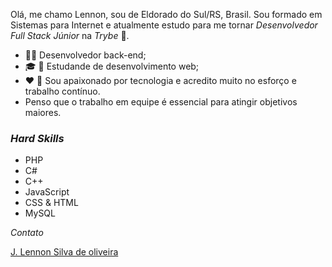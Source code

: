 
Olá, me chamo Lennon, sou de Eldorado do Sul/RS, Brasil. Sou formado em Sistemas para Internet e atualmente estudo para me tornar *Desenvolvedor Full Stack Júnior* na *Trybe* :rocket:.

- :man_technologist: Desenvolvedor back-end;
- :mortar_board: :notebook: Estudande de desenvolvimento web;
- :heart: :muscle: Sou apaixonado por tecnologia e acredito muito no esforço e trabalho contínuo.
- Penso que o trabalho em equipe é essencial para atingir objetivos maiores. 

### _Hard Skills_ ###

- PHP
- C#
- C++
- JavaScript
- CSS & HTML
- MySQL

*Contato*

[J. Lennon Silva de oliveira](https://www.linkedin.com/in/johnlennondeoliveira/)
